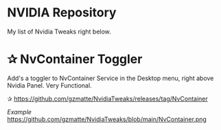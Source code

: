 # NVIDIA Repository
My list of Nvidia Tweaks right below.

# ✰ NvContainer Toggler

Add's a toggler to NvContainer Service in the Desktop menu, right above Nvidia Panel. Very Functional.

✰ https://github.com/gzmatte/NvidiaTweaks/releases/tag/NvContainer


*Example*
https://github.com/gzmatte/NvidiaTweaks/blob/main/NvContainer.png
